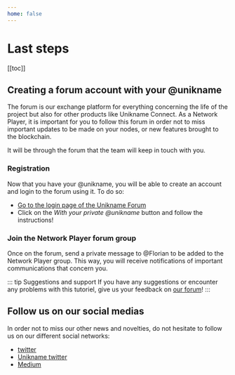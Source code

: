 ```yaml
---
home: false
---
```


# Last steps

[[toc]]

## Creating a forum account with your @unikname

The forum is our exchange platform for everything concerning the life of the <uns/> project but also for other products like Unikname Connect.
As a Network Player, it is important for you to follow this forum in order not to miss important updates to be made on your nodes, or new features brought to the blockchain.

It will be through the forum that the team will keep in touch with you.

### Registration

Now that you have your @unikname, you will be able to create an account and login to the forum using it.
To do so:
- [Go to the login page of the Unikname Forum](https://forum.unik-name.com/login)
- Click on the *With your private @unikname* button and follow the instructions!

### Join the Network Player forum group

Once on the forum, send a private message to @Florian to be added to the Network Player group. This way, you will receive notifications of important communications that concern you.

::: tip Suggestions and support
If you have any suggestions or encounter any problems with this tutoriel, give us your feedback on [our forum](https://forum.unik-name.com/c/uns-network/)!
:::


## Follow us on our social medias

In order not to miss our other news and novelties, do not hesitate to follow us on our different social networks:
- [<uns/> twitter](https://twitter.com/uns_network)
- [Unikname twitter](htpps://twitter.com/unikname_uns)
- [Medium](https://medium.com/unik-name)
